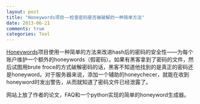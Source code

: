 ```yaml
---
layout: post
title: "Honeywords项目——检查密码是否被破解的一种简单方法"
date: 2013-06-21
comments: true
categories: Tool
---
```

<p><a href="http://people.csail.mit.edu/rivest/honeywords/">Honeywords</a>项目使用一种简单的方法来改进hash后的密码的安全性&mdash;&mdash;为每个账户维护一个额外的honeywords（假密码）。如果有黑客拿到了密码的文件，然后试图用brute froce的方式破解密码的话，黑客不知道他找到的是真正的密码还是honeyword。对于服务器来说，添加一个辅助的honeychecer，就能在收到honeyword时发出警告，从而就知道了密码文件已经泄露了。</p><p>网站上放了作者的论文，FAQ和一个python实现的简单的honeyword生成器。</p>